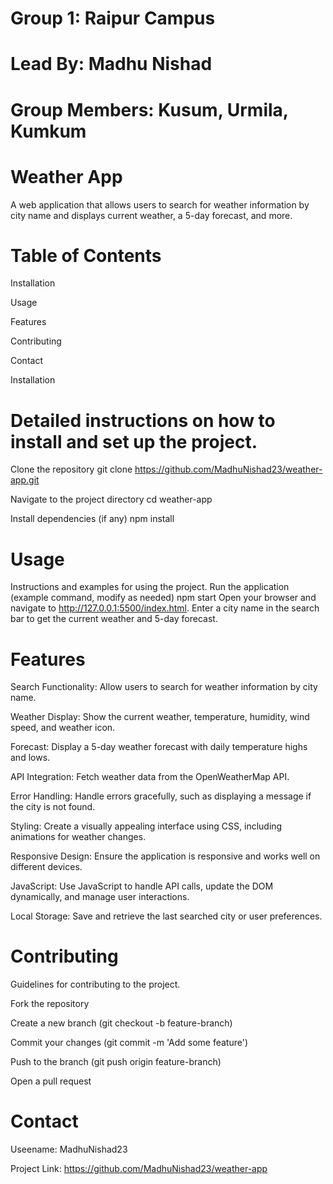 # Group 1: Raipur Campus

# Lead By: Madhu Nishad

# Group Members: Kusum, Urmila, Kumkum

# Weather App

A web application that allows users to search for weather information by city name and displays current weather, a 5-day forecast, and more.

# Table of Contents

Installation

Usage

Features

Contributing

Contact

Installation

# Detailed instructions on how to install and set up the project.
Clone the repository
git clone https://github.com/MadhuNishad23/weather-app.git

Navigate to the project directory
cd weather-app

Install dependencies (if any)
npm install

# Usage
Instructions and examples for using the project.
Run the application (example command, modify as needed)
npm start
Open your browser and navigate to http://127.0.0.1:5500/index.html.
Enter a city name in the search bar to get the current weather and 5-day forecast.

# Features
Search Functionality: Allow users to search for weather information by city name.

Weather Display: Show the current weather, temperature, humidity, wind speed, and weather icon.

Forecast: Display a 5-day weather forecast with daily temperature highs and lows.

API Integration: Fetch weather data from the OpenWeatherMap API.

Error Handling: Handle errors gracefully, such as displaying a message if the city is not found.

Styling: Create a visually appealing interface using CSS, including animations for weather changes.

Responsive Design: Ensure the application is responsive and works well on different devices.

JavaScript: Use JavaScript to handle API calls, update the DOM dynamically, and manage user interactions.

Local Storage: Save and retrieve the last searched city or user preferences.

# Contributing
Guidelines for contributing to the project.

Fork the repository

Create a new branch (git checkout -b feature-branch)

Commit your changes (git commit -m 'Add some feature')

Push to the branch (git push origin feature-branch)

Open a pull request

# Contact
Useename: MadhuNishad23

Project Link: https://github.com/MadhuNishad23/weather-app

